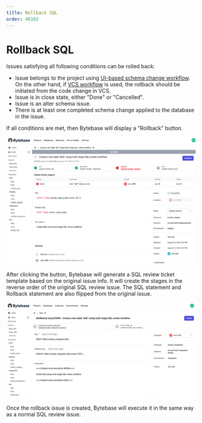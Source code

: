 ```yaml
---
title: Rollback SQL
order: 40102
---
```


# Rollback SQL

Issues satisfying all following conditions can be rolled back:

- Issue belongs to the project using [UI-based schema change workflow](/docs/concepts/schema-change-workflow#ui-workflow). On the other hand, if [VCS workflow](/docs/concepts/schema-change-workflow#version-control-workflow) is used, the rollback should be initiated from the code change in VCS.
- Issue is in close state, either "Done" or "Cancelled".
- Issue is an alter schema issue.
- There is at least one completed schema change applied to the database in the issue.

If all conditions are met, then Bytebase will display a "Rollback" button.

![An issue applicable to be rolled back](/static/docs-assets/rollback-sql-waiting.png)

After clicking the button, Bytebase will generate a SQL review ticket template based on the original issue info. It will create the stages in the reverse order of the original SQL review issue. The SQL statement and Rollback statement are also flipped from the original issue.

![Generated rollback issue template](/static/docs-assets/rollback-sql-succeed.png)

Once the rollback issue is created, Bytebase will execute it in the same way as a normal SQL review issue.

